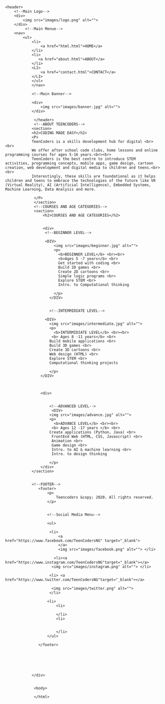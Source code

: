 <!DOCTYPE html>
<html lang="en">
<head>
    <meta charset="UTF-8">
    <meta name="viewport" content="width=device-width, initial-scale=1.0">
    <title>WEB CREATION | CODING SCHOOL</title>
</head>
<body>
      
    <header>
        <!--Main Logo-->
        <div>
            <img src="images/logo.png" alt="">
        </div>
             <!--Main Menue-->
        <nav>
            <ul>
                <li>
                    <a href="html.html">HOME</a>
                </li>
                <li>
                   <a href="about.html">ABOUT</a>
                </li>
                <LI>
                    <a href="contact.html">CONTACT</a>
                </LI>
                </ul>
                </nav>

                <!--Main Banner-->

                <div>
                    <img src="images/banner.jpg" alt="">
                </div>

                 </header>
                 <!--ABOUT TEENCODERS-->
                <section>
                <h2>CODING MADE EASY</h2>
                <P>
                TeenCoders is a skills development hub for digital <br><br>
                We offer after school code clubs, home lessons and online programming courses for ages 5-16 years.<br><br>
                TeenCoders is the best centre to introduce STEM activities, programming concepts, mobile apps, game design, cartoon creation, web development and digital media to children and teens.<br><br>
                Interestingly, these skills are foundational as it helps children and teens to embrace the technologies of the future like VR (Virtual Reality), AI (Artificial Intelligence), Embedded Systems, Machine Learning, Data Analysis and more.
                
                 </P>
                 </section>
                 <!--COURSES AND AGE CATEGORIES-->
                 <section>
                     <h2>COURSES AND AGE CATEGORIES</h2> 
                     

                     <div>
                      <!--BEGINNER LEVEL-->

                      <DIV>
                          <img src="images/beginner.jpg" alt="">
                          <p>
                            <b>BEGINNER LEVEL</b> <br><br>
                            <b>Ages 5 -7 years</b> <br>
                            Get started with coding <br>
                            Build 2D games <br>
                            Create 2D cartoons <br>
                            Simple logic programs <br>
                            Explore STEM <br>
                            Intro. to Computational thinking 
                            
                          </p>
                        </DIV>


                        <!--INTERMIDIATE LEVEL-->

                      <DIV>
                        <img src="images/intermediate.jpg" alt="">
                        <p>
                          <b>INTERMIDIATE LEVEL</b> <br><br>
                         <b> Ages 8 -11 years</b> <br>
                        Build mobile applications <br>
                        Build 3D games <br>
                        Create 3D cartoons <br>
                        Web design (HTML) <br>
                        Explore STEM <br>
                        Computational thinking projects 

                        </p>
                    </DIV>



                    <div>

                        
                        <!--ADVANCED LEVEL-->
                         <DIV>
                        <img src="images/advance.jpg" alt="">
                        <p>
                          <b>ADVANCE LEVEL</b> <br><br>
                         <b> Ages 12 -17 years </b> <br>
                        Create applications (Python, Java) <br>
                         FrontEnd Web (HTML, CSS, Javascript) <br>
                         Animation <br>
                         Game design <br>
                         Intro. to AI & machine learning <br>
                         Intro. to design thinking
                         
                        </p>
                    </div>
                </section>


                <!--FOOTER-->
                   <footer>
                       <p>
                           Teencoders &copy; 2020. All rights reserved.
                       </p>


                       <!--Social Media Menu-->
                     
                       <ul>
                       
                        <li>
                            <a href="https://www.facebook.com/TeenCodersNG" target="_blank">
                            </a>
                            <img src="images/facebook.png" alt=""> </li>

                          <li><a href="https://www.instagram.com/TeenCodersNG"target="_blank"></a>
                         <img src="images/instagram.png" alt=""> </li>

                        <li> <a href="https://www.twitter.com/TeenCodersNG"target="_blank"></a>

                         <img src="images/twitter.png" alt="">
                        </li>
                        
                       <li> 
                           <li>
                               
                           </li>
                           <li>
                              
                            
                           </li>
                       </ul>

                   </footer>                
                



                
                
                </div>
                 
    
                 <body>
        
                 </html>
